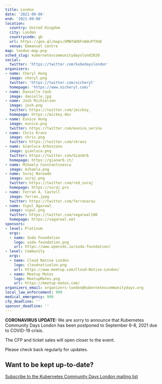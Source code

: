```yaml
---
title: London
date: '2021-09-06'
end: '2021-09-08'
location:
  country: United Kingdom
  city: London
  countrycode: gb
  url: https://goo.gl/maps/UMW7mDDFvWdvPfXG8
  venue: Emmanuel Centre
map: london-map.png
sched_slug: kubernetescommunitydayslond2020
social:
  twitter: 'https://twitter.com/kubedayslondon'
organizers:
- name: Cheryl Hung
  image: cheryl.png
  twitter: 'https://twitter.com/oicheryl'
  homepage: 'https://www.oicheryl.com/'
- name: Danielle Cook
  image: danielle.jpg
- name: Josh Michielsen
  image: josh.png
  twitter: https://twitter.com/jmickey_
  homepage: https://mickey.dev
- name: Eunice Hung
  image: eunice.png
  twitter: https://twitter.com/eunice_serina
- name: Chris Kranz
  image: chris.png
  twitter: https://twitter.com/ckranz
- name: Gianluca Arbezzano
  image: gianluca.png
  twitter: https://twitter.com/GianArb
  homepage: https://gianarb.it/
- name: Mihaela Constantinescu
  image: mihaela.png
- name: Suraj Narwade
  image: suraj.png
  twitter: https://twitter.com/red_suraj
  homepage: https://suraj.pro
- name: Ferran A. Castell
  image: ferran.jpeg
  twitter: https://twitter.com/ferranarau
- name: Vipul Agarwal
  image: vipul.png
  twitter: https://twitter.com/vagarwal100
  homepage: https://vagarwal.net
sponsors:
- level: Platinum
  orgs:
  - name: Soda Foundation
    logo: soda-foundation.png
    url: https://www.opensds.io/soda-foundation/
- level: Community
  orgs:
  - name: Cloud Native London
    logo: cloudnativelon.png
    url: https://www.meetup.com/Cloud-Native-London/
  - name: Meetup Mates
    logo: MeetupMates.png
    url: https://meetup-mates.com/
organizers_email: organizers-london@kubernetescommunitydays.org
local_law_enforcement: 999
medical_emergency: 999
cfp_deadline: ''
sponsor_deadline: ''
---
```


**CORONAVIRUS UPDATE:** We are sorry to announce that Kubernetes Community Days London has been postponed to September 6-8, 2021 due to COVID-19 crisis.

The CFP and ticket sales will open closer to the event.

Please check back regularly for updates.

## Want to be kept up-to-date?

[Subscribe to the Kubernetes Community Days London mailing list](http://kubernetesdays.london/)